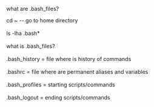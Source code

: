 what are .bash_files? 

cd ~ -- go to home directory
<br /> <br />
ls -lha .bash*
<br /><br />
what is .bash_files? 
<br /><br />
.bash_history = file where is history of commands 
<br /><br />
.bashrc = file where are permanent aliases and variables 
<br /><br />
.bash_profiles = starting scripts/commands
<br /><br />
.bash_logout = ending scripts/commands
